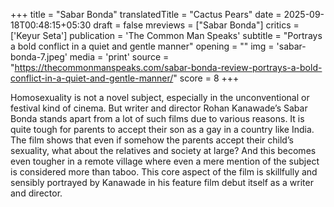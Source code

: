 +++
title = "Sabar Bonda"
translatedTitle = "Cactus Pears"
date = 2025-09-18T00:48:15+05:30
draft = false
mreviews = ["Sabar Bonda"]
critics = ['Keyur Seta']
publication = 'The Common Man Speaks'
subtitle = "Portrays a bold conflict in a quiet and gentle manner"
opening = ""
img = 'sabar-bonda-7.jpeg'
media = 'print'
source = "https://thecommonmanspeaks.com/sabar-bonda-review-portrays-a-bold-conflict-in-a-quiet-and-gentle-manner/"
score = 8
+++

Homosexuality is not a novel subject, especially in the unconventional or festival kind of cinema. But writer and director Rohan Kanawade’s Sabar Bonda stands apart from a lot of such films due to various reasons. It is quite tough for parents to accept their son as a gay in a country like India. The film shows that even if somehow the parents accept their child’s sexuality, what about the relatives and society at large? And this becomes even tougher in a remote village where even a mere mention of the subject is considered more than taboo. This core aspect of the film is skillfully and sensibly portrayed by Kanawade in his feature film debut itself as a writer and director.
